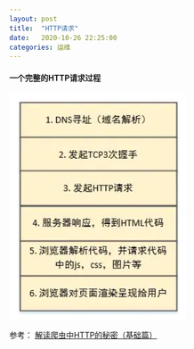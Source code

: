 ```yaml
---
layout: post
title:  "HTTP请求"
date:   2020-10-26 22:25:00
categories: 运维
---
```


#### 一个完整的HTTP请求过程   

 
![avatar](/assets/images/study/http.png)


参考：
[解读爬虫中HTTP的秘密（基础篇）]

[解读爬虫中HTTP的秘密（基础篇）]:https://juejin.im/post/6844903594026598413